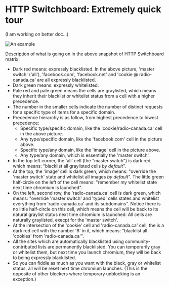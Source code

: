 # HTTP Switchboard: Extremely quick tour

(I am working on better doc...)

![An example](https://raw.github.com/gorhill/httpswitchboard/master/doc/img/001.png)

Description of what is going on in the above snapshot of HTTP Switchboard matrix:

- Dark red means: expressly blacklisted. In the above picture, 'master switch' ('all'), 'facebook.com', 'facebook.net' and 'cookie @ radio-canada.ca' are all expressly blacklisted.
- Dark green means: expressly whitelisted.
- Pale red and pale green means the cells are graylisted, which means they inherit their blacklist or whitelist status from a cell with a higher precedence.
- The number in the smaller cells indicate the number of distinct requests for a specific type of items for a specific domain.
- Precedence hierarchy is as follow, from highest precedence to lowest precedence:
    - Specific type/specific domain, like the 'cookie/radio-canada.ca' cell in the above picture.
    - Any type/specific domain, like the 'facebook.com' cell in the picture above.
    - Specific type/any domain, like the 'image' cell in the picture above.
    - Any type/any domain, which is essentially the 'master switch'.
- In the top left corner, the 'all' cell (the "master switch") is dark red, which means: "blacklist all graylisted cells *by default*".
- At the top, the 'image' cell is dark green, which means: "override the 'master switch' state and whitelist all images *by default*". The little green half-circle on the left of the cell means: "remember my whitelist state next time chromium is launched".
- On the left, second row, the 'radio-canada.ca' cell is dark green, which means: "override 'master switch' and 'typed' cells states and whitelist everything from 'radio-canada.ca' and its subdomains". Notice there is no little half-circle on this cell, which means the cell will be back to its natural graylist status next time chromium is launched. All cells are naturally graylisted, execpt for the 'master switch'.
- At the intersection of the 'cookie' cell and 'radio-canada.ca' cell, the is a dark red cell with the number '8' in it, which means: "blacklist all 'cookies' from 'radio-canada.ca'".
- All the sites which are automatically blacklisted using community-contributed lists are permanently blacklisted. You can temporarily gray or whitelist them, but next time you launch chromium, they will be back to being expressly blacklisted.
- So you can fiddle as much as you want with the black, gray or whitelist status, all will be reset next time chromium launches. (This is the opposite of other blockers where temporary unblocking is an exception.)